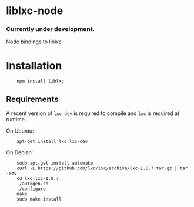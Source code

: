 liblxc-node
===

### Currently under development.

<!-- Badges will go here -->

Node bindings to liblxc

# Installation

        npm install liblxc

## Requirements

A recent version of `lxc-dev` is required to compile and `lxc` is required at runtime.

On Ubuntu:

        apt-get install lxc lxc-dev

On Debian:

        sudo apt-get install automake
        curl -L https://github.com/lxc/lxc/archive/lxc-1.0.7.tar.gz | tar -xzv
        cd lxc-lxc-1.0.7
        ./autogen.sh
        ./configure
        make
        sudo make install
